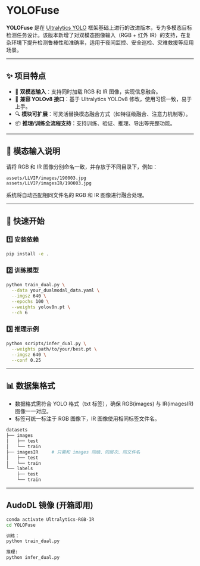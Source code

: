 

# YOLOFuse

**YOLOFuse** 是在 [Ultralytics YOLO](https://github.com/ultralytics/ultralytics) 框架基础上进行的改进版本，专为多模态目标检测任务设计。该版本新增了对双模态图像输入（RGB + 红外 IR）的支持，在复杂环境下提升检测鲁棒性和准确率，适用于夜间监控、安全巡检、灾难救援等应用场景。

---

## ✨ 项目特点

* 🚀 **双模态输入**：支持同时加载 RGB 和 IR 图像，实现信息融合。
* 🔧 **兼容 YOLOv8 接口**：基于 Ultralytics YOLOv8 修改，使用习惯一致，易于上手。
* 🔍 **模块可扩展**：可灵活替换模态融合方式（如特征级融合、注意力机制等）。
* 📦 **推理/训练全流程支持**：支持训练、验证、推理、导出等完整功能。

---


## 🧩 模态输入说明

请将 RGB 和 IR 图像分别命名一致，并存放于不同目录下，例如：

```
assets/LLVIP/images/190003.jpg
assets/LLVIP/imagesIR/190003.jpg
```

系统将自动匹配相同文件名的 RGB 和 IR 图像进行融合处理。

---

## 🚀 快速开始

### 1️⃣ 安装依赖

```bash
pip install -e .
```

### 2️⃣ 训练模型

```bash
python train_dual.py \
  --data your_dualmodal_data.yaml \
  --imgsz 640 \
  --epochs 100 \
  --weights yolov8n.pt \
  --ch 6
```

### 3️⃣ 推理示例

```bash
python scripts/infer_dual.py \
  --weights path/to/your/best.pt \
  --imgsz 640 \
  --conf 0.25
```

---

## 📊 数据集格式

* 数据格式需符合 YOLO 格式（txt 标签），确保 RGB(images) 与 IR(imagesIR) 图像一一对应。
* 标签可统一标注于 RGB 图像下，IR 图像使用相同标签文件名。

```bash
datasets
├── images
│   ├── test
│   └── train
├── imagesIR     # 只需和 images 同级、同层次、同文件名
│   ├── test
│   └── train
└── labels
    ├── test
    └── train
```

---


## AudoDL 镜像 (开箱即用)

```bash
conda activate Ultralytics-RGB-IR
cd YOLOFuse

训练：
python train_dual.py

推理:
python infer_dual.py
```